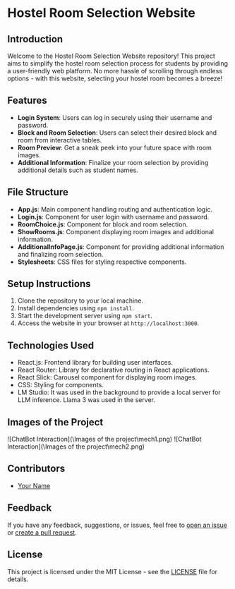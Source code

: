 # Hostel Room Selection Website

## Introduction
Welcome to the Hostel Room Selection Website repository! This project aims to simplify the hostel room selection process for students by providing a user-friendly web platform. No more hassle of scrolling through endless options - with this website, selecting your hostel room becomes a breeze!

## Features
- **Login System**: Users can log in securely using their username and password.
- **Block and Room Selection**: Users can select their desired block and room from interactive tables.
- **Room Preview**: Get a sneak peek into your future space with room images.
- **Additional Information**: Finalize your room selection by providing additional details such as student names.

## File Structure
- **App.js**: Main component handling routing and authentication logic.
- **Login.js**: Component for user login with username and password.
- **RoomChoice.js**: Component for block and room selection.
- **ShowRooms.js**: Component displaying room images and additional information.
- **AdditionalInfoPage.js**: Component for providing additional information and finalizing room selection.
- **Stylesheets**: CSS files for styling respective components.

## Setup Instructions
1. Clone the repository to your local machine.
2. Install dependencies using `npm install`.
3. Start the development server using `npm start`.
4. Access the website in your browser at `http://localhost:3000`.

## Technologies Used
- React.js: Frontend library for building user interfaces.
- React Router: Library for declarative routing in React applications.
- React Slick: Carousel component for displaying room images.
- CSS: Styling for components.
- LM Studio: It was used in the background to provide a local server for LLM inference. Llama 3 was used in the server.

## Images of the Project
![ChatBot Interaction](\Images of the project\mech1.png)
![ChatBot Interaction](\Images of the project\mech2.png)

## Contributors
- [Your Name](https://github.com/AravJain007)

## Feedback
If you have any feedback, suggestions, or issues, feel free to [open an issue](https://github.com/AravJain007/hostel-room-selection/issues) or [create a pull request](https://github.com/yourusername/hostel-room-selection/pulls).

## License
This project is licensed under the MIT License - see the [LICENSE](LICENSE) file for details.
